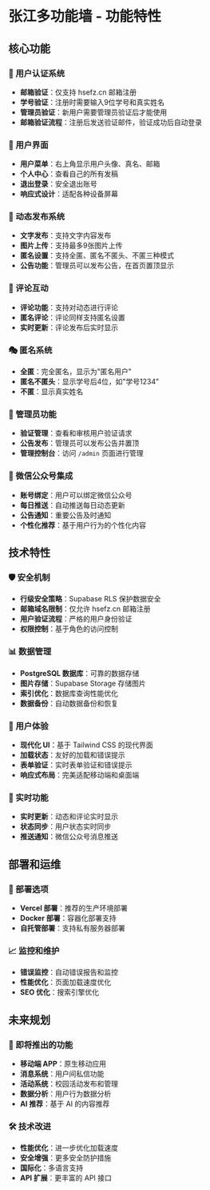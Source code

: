 # 张江多功能墙 - 功能特性

## 核心功能

### 🔐 用户认证系统
- **邮箱验证**：仅支持 hsefz.cn 邮箱注册
- **学号验证**：注册时需要输入9位学号和真实姓名
- **管理员验证**：新用户需要管理员验证后才能使用
- **邮箱验证流程**：注册后发送验证邮件，验证成功后自动登录

### 👤 用户界面
- **用户菜单**：右上角显示用户头像、真名、邮箱
- **个人中心**：查看自己的所有发稿
- **退出登录**：安全退出账号
- **响应式设计**：适配各种设备屏幕

### 📝 动态发布系统
- **文字发布**：支持文字内容发布
- **图片上传**：支持最多9张图片上传
- **匿名设置**：支持全匿、匿名不匿头、不匿三种模式
- **公告功能**：管理员可以发布公告，在首页置顶显示

### 💬 评论互动
- **评论功能**：支持对动态进行评论
- **匿名评论**：评论同样支持匿名设置
- **实时更新**：评论发布后实时显示

### 🎭 匿名系统
- **全匿**：完全匿名，显示为"匿名用户"
- **匿名不匿头**：显示学号后4位，如"学号1234"
- **不匿**：显示真实姓名

### 🔧 管理员功能
- **验证管理**：查看和审核用户验证请求
- **公告发布**：管理员可以发布公告并置顶
- **管理控制台**：访问 `/admin` 页面进行管理

### 📱 微信公众号集成
- **账号绑定**：用户可以绑定微信公众号
- **每日推送**：自动推送每日动态更新
- **公告通知**：重要公告及时通知
- **个性化推荐**：基于用户行为的个性化内容

## 技术特性

### 🛡️ 安全机制
- **行级安全策略**：Supabase RLS 保护数据安全
- **邮箱域名限制**：仅允许 hsefz.cn 邮箱注册
- **用户验证流程**：严格的用户身份验证
- **权限控制**：基于角色的访问控制

### 📊 数据管理
- **PostgreSQL 数据库**：可靠的数据存储
- **图片存储**：Supabase Storage 存储图片
- **索引优化**：数据库查询性能优化
- **数据备份**：自动数据备份和恢复

### 🎨 用户体验
- **现代化 UI**：基于 Tailwind CSS 的现代界面
- **加载状态**：友好的加载和错误提示
- **表单验证**：实时表单验证和错误提示
- **响应式布局**：完美适配移动端和桌面端

### 🔄 实时功能
- **实时更新**：动态和评论实时显示
- **状态同步**：用户状态实时同步
- **推送通知**：微信公众号消息推送

## 部署和运维

### 🚀 部署选项
- **Vercel 部署**：推荐的生产环境部署
- **Docker 部署**：容器化部署支持
- **自托管部署**：支持私有服务器部署

### 📈 监控和维护
- **错误监控**：自动错误报告和监控
- **性能优化**：页面加载速度优化
- **SEO 优化**：搜索引擎优化

## 未来规划

### 🔮 即将推出的功能
- **移动端 APP**：原生移动应用
- **消息系统**：用户间私信功能
- **活动系统**：校园活动发布和管理
- **数据分析**：用户行为数据分析
- **AI 推荐**：基于 AI 的内容推荐

### 🛠️ 技术改进
- **性能优化**：进一步优化加载速度
- **安全增强**：更多安全防护措施
- **国际化**：多语言支持
- **API 扩展**：更丰富的 API 接口
